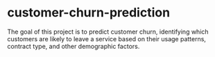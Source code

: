 # customer-churn-prediction
The goal of this project is to predict customer churn, identifying which customers are likely to leave a service based on their usage patterns, contract type, and other demographic factors.
